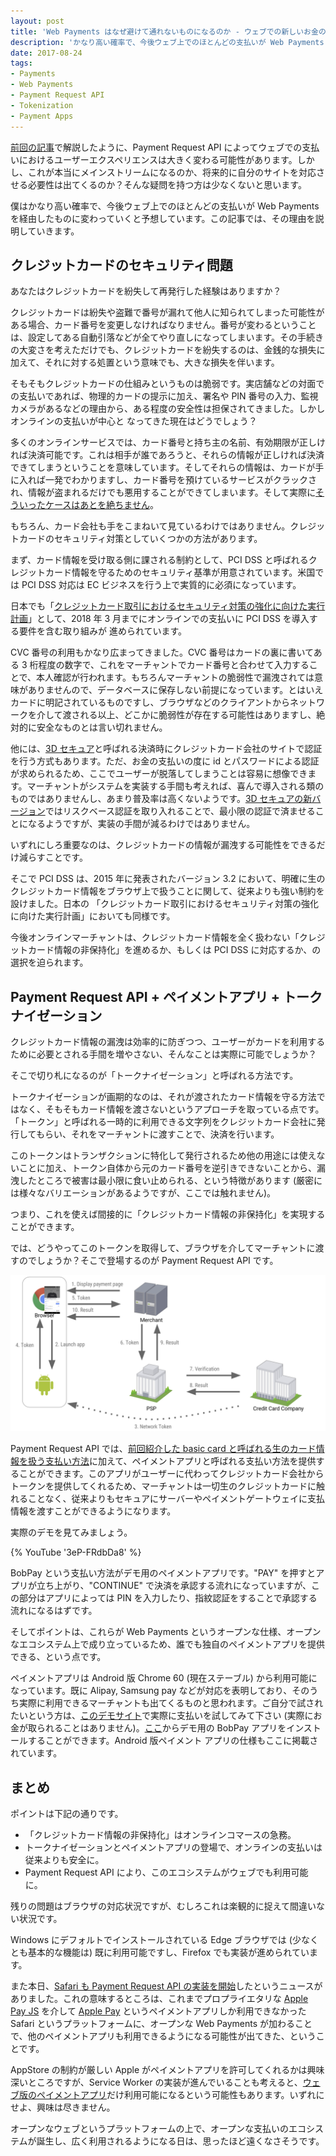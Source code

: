 ```yaml
---
layout: post
title: 'Web Payments はなぜ避けて通れないものになるのか - ウェブでの新しいお金の払い方'
description: 'かなり高い確率で、今後ウェブ上でのほとんどの支払いが Web Payments を経由したものに変わっていくと予想しています。その理由を説明します。'
date: 2017-08-24
tags:
- Payments
- Web Payments
- Payment Request API
- Tokenization
- Payment Apps
---
```


[前回の記事](https://blog.agektmr.com/2017/07/conversion-api.html)で解説したように、Payment Request API によってウェブでの支払いにおけるユーザーエクスペリエンスは大きく変わる可能性があります。しかし、これが本当にメインストリームになるのか、将来的に自分のサイトを対応させる必要性は出てくるのか？そんな疑問を持つ方は少なくないと思います。

僕はかなり高い確率で、今後ウェブ上でのほとんどの支払いが Web Payments を経由したものに変わっていくと予想しています。この記事では、その理由を説明していきます。

<!-- excerpt -->

## クレジットカードのセキュリティ問題

あなたはクレジットカードを紛失して再発行した経験はありますか？

クレジットカードは紛失や盗難で番号が漏れて他人に知られてしまった可能性がある場合、カード番号を変更しなければなりません。番号が変わるということは、設定してある自動引落などが全てやり直しになってしまいます。その手続きの大変さを考えただけでも、クレジットカードを紛失するのは、金銭的な損失に加えて、それに対する処置という意味でも、大きな損失を伴います。

そもそもクレジットカードの仕組みというものは脆弱です。実店舗などの対面での支払いであれば、物理的カードの提示に加え、署名や PIN 番号の入力、監視カメラがあるなどの理由から、ある程度の安全性は担保されてきました。しかしオンラインの支払いが中心と
なってきた現在はどうでしょう？

多くのオンラインサービスでは、カード番号と持ち主の名前、有効期限が正しければ決済可能です。これは相手が誰であろうと、それらの情報が正しければ決済できてしまうということを意味しています。そしてそれらの情報は、カードが手に入れば一発でわかりますし、カード番号を預けているサービスがクラックされ、情報が盗まれるだけでも悪用することができてしまいます。そして実際に[そういったケースはあとを絶ちません](http://www.j-credit.or.jp/download/news20160630.pdf)。

もちろん、カード会社も手をこまねいて見ているわけではありません。クレジットカードのセキュリティ対策としていくつかの方法があります。

まず、カード情報を受け取る側に課される制約として、PCI DSS と呼ばれるクレジットカード情報を守るためのセキュリティ基準が用意されています。米国では PCI DSS 対応は EC ビジネスを行う上で実質的に必須になっています。

日本でも「[クレジットカード取引におけるセキュリティ対策の強化に向けた実行計画](http://www.meti.go.jp/press/2016/03/20170308003/20170308003.html)」として、2018 年 3 月までにオンラインでの支払いに PCI DSS を導入する要件を含む取り組みが
進められています。

CVC 番号の利用もかなり広まってきました。CVC 番号はカードの裏に書いてある 3 桁程度の数字で、これをマーチャントでカード番号と合わせて入力することで、本人確認が行われます。もちろんマーチャントの脆弱性で漏洩されては意味がありませんので、データベースに保存しない前提になっています。とはいえカードに明記されているものですし、ブラウザなどのクライアントからネットワークを介して渡される以上、どこかに脆弱性が存在する可能性はありますし、絶対的に安全なものとは言い切れません。

他には、[3D セキュア](https://ja.wikipedia.org/wiki/3D%E3%82%BB%E3%82%AD%E3%83%A5%E3%82%A2)と呼ばれる決済時にクレジットカード会社のサイトで認証を行う方式もあります。ただ、お金の支払いの度に id とパスワードによる認証が求められるため、ここでユーザーが脱落してしまうことは容易に想像できます。マーチャントがシステムを実装する手間も考えれば、喜んで導入される類のものではありませんし、あまり普及率は高くないようです。[3D セキュアの新バージョン](http://www.sbbit.jp/article/cont1/33946)ではリスクベース認証を取り入れることで、最小限の認証で済ませることになるようですが、実装の手間が減るわけではありません。

いずれにしろ重要なのは、クレジットカードの情報が漏洩する可能性をできるだけ減らすことです。

そこで PCI DSS は、2015 年に発表されたバージョン 3.2 において、明確に生のクレジットカード情報をブラウザ上で扱うことに関して、従来よりも強い制約を設けました。日本の 「クレジットカード取引におけるセキュリティ対策の強化に向けた実行計画」においても同様です。

今後オンラインマーチャントは、クレジットカード情報を全く扱わない「クレジットカード情報の非保持化」を進めるか、もしくは PCI DSS に対応するか、の選択を迫られます。

## Payment Request API + ペイメントアプリ + トークナイゼーション

クレジットカード情報の漏洩は効率的に防ぎつつ、ユーザーがカードを利用するために必要とされる手間を増やさない、そんなことは実際に可能でしょうか？

そこで切り札になるのが「トークナイゼーション」と呼ばれる方法です。

トークナイゼーションが画期的なのは、それが渡されたカード情報を守る方法ではなく、そもそもカード情報を渡さないというアプローチを取っている点です。「トークン」と呼ばれる一時的に利用できる文字列をクレジットカード会社に発行してもらい、それをマーチャントに渡すことで、決済を行います。

このトークンはトランザクションに特化して発行されるため他の用途には使えないことに加え、トークン自体から元のカード番号を逆引きできないことから、漏洩したところで被害は最小限に食い止められる、という特徴があります (厳密には様々なバリエーションがあるようですが、ここでは触れません)。

つまり、これを使えば間接的に「クレジットカード情報の非保持化」を実現することができます。

では、どうやってこのトークンを取得して、ブラウザを介してマーチャントに渡すのでしょうか？そこで登場するのが Payment Request API です。

![Payment Request API + ペイメントアプリ + トークナイゼーション](/images/2017/tokenization.png)

Payment Request API では、[前回紹介した basic card と呼ばれる生のカード情報を扱う支払い方法](https://blog.agektmr.com/2017/07/conversion-api.html)に加えて、ペイメントアプリと呼ばれる支払い方法を提供することができます。このアプリがユーザーに代わってクレジットカード会社からトークンを提供してくれるため、マーチャントは一切生のクレジットカードに触れることなく、従来よりもセキュアにサーバーやペイメントゲートウェイに支払情報を渡すことができるようになります。

実際のデモを見てみましょう。

{% YouTube '3eP-FRdbDa8' %}

BobPay という支払い方法がデモ用のペイメントアプリです。"PAY" を押すとアプリが立ち上がり、"CONTINUE" で決済を承認する流れになっていますが、この部分はアプリによっては PIN を入力したり、指紋認証をすることで承認する流れになるはずです。

そしてポイントは、これらが Web Payments というオープンな仕様、オープンなエコシステム上で成り立っているため、誰でも独自のペイメントアプリを提供できる、という点です。

ペイメントアプリは Android 版 Chrome 60 (現在ステーブル) から利用可能になっています。既に Alipay, Samsung pay などが対応を表明しており、そのうち実際に利用できるマーチャントも出てくるものと思われます。ご自分で試されたいという方は、[このデモサイト](https://polykart-credential-payment.appspot.com/)で実際に支払いを試してみて下さい (実際にお金が取られることはありません)。[ここ](https://bobpay.xyz/)からデモ用の BobPay アプリをインストールすることができます。Android 版ペイメント
アプリの仕様もここに掲載されています。

## まとめ

ポイントは下記の通りです。

* 「クレジットカード情報の非保持化」はオンラインコマースの急務。
* トークナイゼーションとペイメントアプリの登場で、オンラインの支払いは従来よりも安全に。
* Payment Request API により、このエコシステムがウェブでも利用可能に。

残りの問題はブラウザの対応状況ですが、むしろこれは楽観的に捉えて間違いない状況です。

Windows にデフォルトでインストールされている Edge ブラウザでは (少なくとも基本的な機能は) 既に利用可能ですし、Firefox でも実装が進められています。

また本日、[Safari も Payment Request API の実装を開始](https://webkit.org/blog/7877/release-notes-for-safari-technology-preview-38/)したというニュースがありました。これの意味するところは、これまでプロプライエタリな [Apple Pay JS](https://developer.apple.com/documentation/applepayjs) を介して [Apple Pay](https://www.apple.com/jp/apple-pay/) というペイメントアプリしか利用できなかった Safari というプラットフォームに、オープンな Web Payments が加わることで、他のペイメントアプリも利用できるようになる可能性が出てきた、ということです。

AppStore の制約が厳しい Apple がペイメントアプリを許可してくれるかは興味深いところですが、Service Worker の実装が進んでいることも考えると、[ウェブ版のペイメントアプリ](https://www.w3.org/TR/payment-handler/)だけ利用可能になるという可能性もあります。いずれにせよ、興味は尽きません。

オープンなウェブというプラットフォームの上で、オープンな支払いのエコシステムが誕生し、広く利用されるようになる日は、思ったほど遠くなさそうです。
